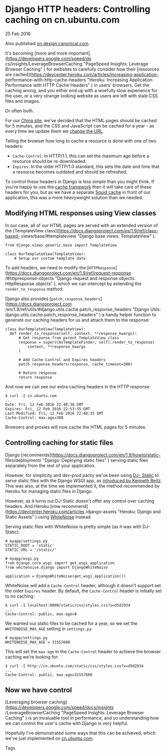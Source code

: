 # Django HTTP headers: Controlling caching on cn.ubuntu.com

25 Feb 2016

Also published [on design.canonical.com](http://design.canonical.com/).

It's becoming [more and more important](https://developers.google.com/speed/do
cs/insights/LeverageBrowserCaching "PageSpeed Insights: Leverage Browser
Caching" ) for websites to carefully consider how their [resources are
cached](https://devcenter.heroku.com/articles/increasing-application-
performance-with-http-cache-headers "Heroku: Increasing Application
Performance with HTTP Cache Headers" ) in users' browsers. Get the caching
wrong, and you either end up with a woefully slow experience for the user, or
a very strange looking website as users are left with stale CSS files and
images.

Or often both.

For our [China site](http://cn.ubuntu.com), we've decided that the HTML pages
should be cached for 5 minutes, and the CSS and JavaScript can be cached for a
year - as every time we update them we [change the
URL](https://github.com/ubuntudesign/django-versioned-static-url "UbuntuDesign
on GitHub: Django versioned static" ).

Telling the browser how long to cache a resource is done with one of two
headers:

  * `Cache-Control`: In HTTP/1.1, this can set the maximum age before a resource should be re-downloaded.
  * `Expires`: In the older HTTP/1.0 standard, this sets the date and time that a resource becomes outdated and should be refreshed.

To control these headers in Django is less simple than you might think. If
you're happy to use the [cache
framework](https://docs.djangoproject.com/en/1.9/topics/cache/ "Django's cache
framework" ) then it will take care of these headers for you, but as we have a
separate [Squid cache](http://www.squid-cache.org/ "Squid: Optimising Web
Delivery" ) in front of our application, this was a more heavyweight solution
than we needed.

## Modifying HTML responses using View classes

In our case, all of our HTML pages are served with an extended version of the
[TemplateView class](https://docs.djangoproject.com/es/1.9/ref/class-based-
views/base/#templateview "Django base views: TemplateView" ):

    
    
    from django.views.generic.base import TemplateView
    
    class OurTemplateView(TemplateView):
        # Setup our custom template data
    

To add headers, we need to modify the
[`HTTPResponse`](https://docs.djangoproject.com/en/1.9/ref/request-response
/#httpresponse-objects "Django request and response objects: HttpResponse
objects" ), which we can intercept by extending the `render_to_response`
method.

Django also provides [`patch_response_headers`](https://docs.djangoproject.com
/en/1.9/ref/utils/#django.utils.cache.patch_response_headers "Django Utils:
django.utils.cache.patch_response_headers" ) a handy helper function to
generate our caching headers for us and attach them to the response:

    
    
    class OurTemplateView(TemplateView):
      def render_to_response(self, context, **response_kwargs):
          # Get response from parent TemplateView class
          response = super(CmsTemplateFinder, self).render_to_response(
              context, **response_kwargs
          )
    
          # Add Cache-Control and Expires headers
          patch_response_headers(response, cache_timeout=300)
    
          # Return response
          return response
    

And now we can see our extra caching headers in the HTTP response:

    
    
    $ curl -I cn.ubuntu.com
    ...
    Date: Fri, 12 Feb 2016 22:48:38 GMT
    Expires: Fri, 12 Feb 2016 22:53:35 GMT
    Last-Modified: Fri, 12 Feb 2016 22:48:35 GMT
    Cache-Control: max-age=300
    

Browsers and proxies will now cache the HTML pages for 5 minutes.

## Controlling caching for static files

Django [recommends](https://docs.djangoproject.com/en/1.9/howto/static-
files/deployment/ "Django: Deploying static files" ) serving static files
separately from the rest of your application.

However, for simplicity and dev-prod parity we've been using [DJ-
Static](https://github.com/kennethreitz/dj-static "Github: DJ-Static" ) to
serve static files with the Django WSGI app, as [introduced by Kenneth
Reitz](http://www.kennethreitz.org/essays/introducing-dj-static "Introducing
DJ-Static" ). This was also, at the time we implemented it, the method
recommended by Heroku for managing static files in Django.

However, as it turns out DJ-Static doesn't offer any control over caching
headers. And Heroku [now recommend](https://devcenter.heroku.com/articles
/django-assets "Heroku: Django and Static Assets" ) using
[WhiteNoise](http://whitenoise.evans.io/en/stable/ "WhiteNoise: Radically
simplified static file serving for Python web apps" ) instead.

Serving static files with WhiteNoise is pretty simple (as it was with DJ-
Static):

    
    
    # myapp/settings.py
    STATIC_ROOT = 'static'
    STATIC_URL = '/static/'
    
    # myapp/wsgi.py
    from django.core.wsgi import get_wsgi_application
    from whitenoise.django import DjangoWhiteNoise
    
    application = DjangoWhiteNoise(get_wsgi_application())
    

WhiteNoise will add a `Cache-Control` header, although it doesn't support set
the older `Expires` header. By default, the `Cache-Control` header is
initially set to no caching:

    
    
    $ curl -I localhost:8000/static/css/styles.css?v=d5d2934
    ...
    Cache-Control: public, max-age=0
    

We wanted our static files to be cached for a year, so we set the
`WHITENOISE_MAX_AGE` setting in `settings.py`:

    
    
    # myapp/settings.py
    WHITENOISE_MAX_AGE = 31557600
    

This will set the `max-age` in the `Cache-Control` header to achieve the
browser caching we're looking for:

    
    
    $ curl -I http://cn.ubuntu.com/static/css/styles.css?v=d5d2934
    ...
    Cache-Control: public, max-age=31557600
    

## Now we have control

[Leveraging browser caching](https://developers.google.com/speed/docs/insights
/LeverageBrowserCaching "PageSpeed Insights: Leverage Browser Caching" ) is an
invaluable tool in performance, and so understanding how we can control the
user's cache with Django is very helpful.

Hopefully I've demonstrated some ways that this can be achieved, which we've
just implemented on [cn.ubuntu.com](http://cn.ubuntu.com).

Tags
